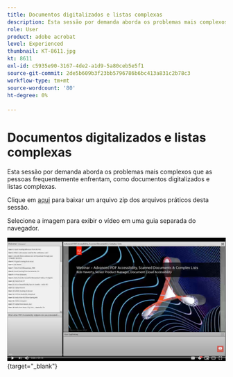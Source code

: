 ```yaml
---
title: Documentos digitalizados e listas complexas
description: Esta sessão por demanda aborda os problemas mais complexos que as pessoas frequentemente enfrentam, como documentos digitalizados e listas complexas
role: User
product: adobe acrobat
level: Experienced
thumbnail: KT-8611.jpg
kt: 8611
exl-id: c5935e90-3167-4de2-a1d9-5a80ceb5e5f1
source-git-commit: 2de5b609b3f23bb5796786b6bc413a831c2b78c3
workflow-type: tm+mt
source-wordcount: '80'
ht-degree: 0%

---
```


# Documentos digitalizados e listas complexas

Esta sessão por demanda aborda os problemas mais complexos que as pessoas frequentemente enfrentam, como documentos digitalizados e listas complexas.

Clique em [aqui](../assets/accessibilitysession4.zip) para baixar um arquivo zip dos arquivos práticos desta sessão.

Selecione a imagem para exibir o vídeo em uma guia separada do navegador.

[![Vídeo da sessão 4](../assets/Accessibilitysession4_YT.png)](https://youtu.be/RuBk6DqJBFc){target=&quot;_blank&quot;}
